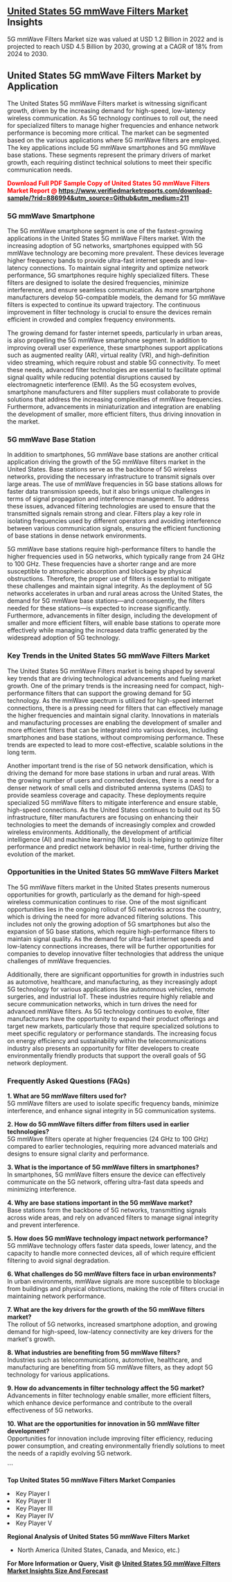 <h2><a href="https://www.verifiedmarketreports.com/download-sample/?rid=886994&amp;utm_source=Github&amp;utm_medium=211" target="_blank">United States 5G mmWave Filters Market</a> Insights</h2><p>5G mmWave Filters Market size was valued at USD 1.2 Billion in 2022 and is projected to reach USD 4.5 Billion by 2030, growing at a CAGR of 18% from 2024 to 2030.</p><p><h2>United States 5G mmWave Filters Market by Application</h2><p>The United States 5G mmWave Filters market is witnessing significant growth, driven by the increasing demand for high-speed, low-latency wireless communication. As 5G technology continues to roll out, the need for specialized filters to manage higher frequencies and enhance network performance is becoming more critical. The market can be segmented based on the various applications where 5G mmWave filters are employed. The key applications include 5G mmWave smartphones and 5G mmWave base stations. These segments represent the primary drivers of market growth, each requiring distinct technical solutions to meet their specific communication needs.</p><p><strong><p><span class=""><span style="color: #ff0000;"><strong>Download Full PDF Sample Copy of United States 5G mmWave Filters Market Report</strong> @ </span><a href="https://www.verifiedmarketreports.com/download-sample/?rid=886994&amp;utm_source=Github&amp;utm_medium=211" target="_blank">https://www.verifiedmarketreports.com/download-sample/?rid=886994&amp;utm_source=Github&amp;utm_medium=211</a></span></p></strong></p><h3>5G mmWave Smartphone</h3><p>The 5G mmWave smartphone segment is one of the fastest-growing applications in the United States 5G mmWave Filters market. With the increasing adoption of 5G networks, smartphones equipped with 5G mmWave technology are becoming more prevalent. These devices leverage higher frequency bands to provide ultra-fast internet speeds and low-latency connections. To maintain signal integrity and optimize network performance, 5G smartphones require highly specialized filters. These filters are designed to isolate the desired frequencies, minimize interference, and ensure seamless communication. As more smartphone manufacturers develop 5G-compatible models, the demand for 5G mmWave filters is expected to continue its upward trajectory. The continuous improvement in filter technology is crucial to ensure the devices remain efficient in crowded and complex frequency environments.</p><p>The growing demand for faster internet speeds, particularly in urban areas, is also propelling the 5G mmWave smartphone segment. In addition to improving overall user experience, these smartphones support applications such as augmented reality (AR), virtual reality (VR), and high-definition video streaming, which require robust and stable 5G connectivity. To meet these needs, advanced filter technologies are essential to facilitate optimal signal quality while reducing potential disruptions caused by electromagnetic interference (EMI). As the 5G ecosystem evolves, smartphone manufacturers and filter suppliers must collaborate to provide solutions that address the increasing complexities of mmWave frequencies. Furthermore, advancements in miniaturization and integration are enabling the development of smaller, more efficient filters, thus driving innovation in the market.</p><h3>5G mmWave Base Station</h3><p>In addition to smartphones, 5G mmWave base stations are another critical application driving the growth of the 5G mmWave filters market in the United States. Base stations serve as the backbone of 5G wireless networks, providing the necessary infrastructure to transmit signals over large areas. The use of mmWave frequencies in 5G base stations allows for faster data transmission speeds, but it also brings unique challenges in terms of signal propagation and interference management. To address these issues, advanced filtering technologies are used to ensure that the transmitted signals remain strong and clear. Filters play a key role in isolating frequencies used by different operators and avoiding interference between various communication signals, ensuring the efficient functioning of base stations in dense network environments.</p><p>5G mmWave base stations require high-performance filters to handle the higher frequencies used in 5G networks, which typically range from 24 GHz to 100 GHz. These frequencies have a shorter range and are more susceptible to atmospheric absorption and blockage by physical obstructions. Therefore, the proper use of filters is essential to mitigate these challenges and maintain signal integrity. As the deployment of 5G networks accelerates in urban and rural areas across the United States, the demand for 5G mmWave base stations—and consequently, the filters needed for these stations—is expected to increase significantly. Furthermore, advancements in filter design, including the development of smaller and more efficient filters, will enable base stations to operate more effectively while managing the increased data traffic generated by the widespread adoption of 5G technology.</p><h3>Key Trends in the United States 5G mmWave Filters Market</h3><p>The United States 5G mmWave Filters market is being shaped by several key trends that are driving technological advancements and fueling market growth. One of the primary trends is the increasing need for compact, high-performance filters that can support the growing demand for 5G technology. As the mmWave spectrum is utilized for high-speed internet connections, there is a pressing need for filters that can effectively manage the higher frequencies and maintain signal clarity. Innovations in materials and manufacturing processes are enabling the development of smaller and more efficient filters that can be integrated into various devices, including smartphones and base stations, without compromising performance. These trends are expected to lead to more cost-effective, scalable solutions in the long term.</p><p>Another important trend is the rise of 5G network densification, which is driving the demand for more base stations in urban and rural areas. With the growing number of users and connected devices, there is a need for a denser network of small cells and distributed antenna systems (DAS) to provide seamless coverage and capacity. These deployments require specialized 5G mmWave filters to mitigate interference and ensure stable, high-speed connections. As the United States continues to build out its 5G infrastructure, filter manufacturers are focusing on enhancing their technologies to meet the demands of increasingly complex and crowded wireless environments. Additionally, the development of artificial intelligence (AI) and machine learning (ML) tools is helping to optimize filter performance and predict network behavior in real-time, further driving the evolution of the market.</p><h3>Opportunities in the United States 5G mmWave Filters Market</h3><p>The 5G mmWave filters market in the United States presents numerous opportunities for growth, particularly as the demand for high-speed wireless communication continues to rise. One of the most significant opportunities lies in the ongoing rollout of 5G networks across the country, which is driving the need for more advanced filtering solutions. This includes not only the growing adoption of 5G smartphones but also the expansion of 5G base stations, which require high-performance filters to maintain signal quality. As the demand for ultra-fast internet speeds and low-latency connections increases, there will be further opportunities for companies to develop innovative filter technologies that address the unique challenges of mmWave frequencies.</p><p>Additionally, there are significant opportunities for growth in industries such as automotive, healthcare, and manufacturing, as they increasingly adopt 5G technology for various applications like autonomous vehicles, remote surgeries, and industrial IoT. These industries require highly reliable and secure communication networks, which in turn drives the need for advanced mmWave filters. As 5G technology continues to evolve, filter manufacturers have the opportunity to expand their product offerings and target new markets, particularly those that require specialized solutions to meet specific regulatory or performance standards. The increasing focus on energy efficiency and sustainability within the telecommunications industry also presents an opportunity for filter developers to create environmentally friendly products that support the overall goals of 5G network deployment.</p><h3>Frequently Asked Questions (FAQs)</h3><p><strong>1. What are 5G mmWave filters used for?</strong><br>5G mmWave filters are used to isolate specific frequency bands, minimize interference, and enhance signal integrity in 5G communication systems.</p><p><strong>2. How do 5G mmWave filters differ from filters used in earlier technologies?</strong><br>5G mmWave filters operate at higher frequencies (24 GHz to 100 GHz) compared to earlier technologies, requiring more advanced materials and designs to ensure signal clarity and performance.</p><p><strong>3. What is the importance of 5G mmWave filters in smartphones?</strong><br>In smartphones, 5G mmWave filters ensure the device can effectively communicate on the 5G network, offering ultra-fast data speeds and minimizing interference.</p><p><strong>4. Why are base stations important in the 5G mmWave market?</strong><br>Base stations form the backbone of 5G networks, transmitting signals across wide areas, and rely on advanced filters to manage signal integrity and prevent interference.</p><p><strong>5. How does 5G mmWave technology impact network performance?</strong><br>5G mmWave technology offers faster data speeds, lower latency, and the capacity to handle more connected devices, all of which require efficient filtering to avoid signal degradation.</p><p><strong>6. What challenges do 5G mmWave filters face in urban environments?</strong><br>In urban environments, mmWave signals are more susceptible to blockage from buildings and physical obstructions, making the role of filters crucial in maintaining network performance.</p><p><strong>7. What are the key drivers for the growth of the 5G mmWave filters market?</strong><br>The rollout of 5G networks, increased smartphone adoption, and growing demand for high-speed, low-latency connectivity are key drivers for the market's growth.</p><p><strong>8. What industries are benefiting from 5G mmWave filters?</strong><br>Industries such as telecommunications, automotive, healthcare, and manufacturing are benefiting from 5G mmWave filters, as they adopt 5G technology for various applications.</p><p><strong>9. How do advancements in filter technology affect the 5G market?</strong><br>Advancements in filter technology enable smaller, more efficient filters, which enhance device performance and contribute to the overall effectiveness of 5G networks.</p><p><strong>10. What are the opportunities for innovation in 5G mmWave filter development?</strong><br>Opportunities for innovation include improving filter efficiency, reducing power consumption, and creating environmentally friendly solutions to meet the needs of a rapidly evolving 5G network.</p>```</p><p><strong>Top United States 5G mmWave Filters Market Companies</strong></p><div data-test-id=""><p><li>Key Player I</li><li> Key Player II</li><li> Key Player III</li><li> Key Player IV</li><li> Key Player V</li></p><div><strong>Regional Analysis of&nbsp;United States 5G mmWave Filters Market</strong></div><ul><li dir="ltr"><p dir="ltr">North America&nbsp;(United States, Canada, and Mexico, etc.)</p></li></ul><p><strong>For More Information or Query, Visit @&nbsp;</strong><strong><a href="https://www.verifiedmarketreports.com/product/5g-mmwave-filters-market/?utm_source=Github&amp;utm_medium=211" target="_blank">United States 5G mmWave Filters Market Insights Size And Forecast</a></strong></p></div>
